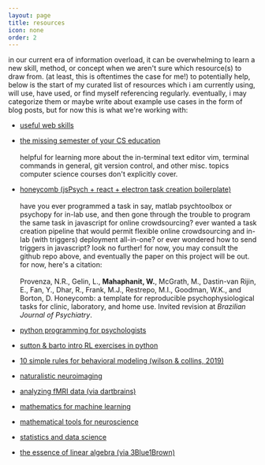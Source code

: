 ```yaml
---
layout: page
title: resources
icon: none
order: 2
---
```


in our current era of information overload, it can be overwhelming to learn a new skill, method, or concept when we aren't sure which resource(s) to draw from. (at least, this is oftentimes the case for me!) to potentially help, below is the start of my curated list of resources which i am currently using, will use, have used, or find myself referencing regularly. eventually, i may categorize them or maybe write about example use cases in the form of blog posts, but for now this is what we're working with:

- [useful web skills](https://andreasbm.github.io/web-skills/)

- [the missing semester of your CS education](https://missing.csail.mit.edu/)
  <br><br>helpful for learning more about the in-terminal text editor vim, terminal commands in general, git version control, and other misc. topics computer science courses don't explicitly cover.

- [honeycomb (jsPsych + react + electron task creation boilerplate)](https://github.com/brown-ccv/honeycomb)
  <br><br>have you ever programmed a task in say, matlab psychtoolbox or psychopy for in-lab use, and then gone through the trouble to program the same task in javascript for online crowdsourcing? ever wanted a task creation pipeline that would permit flexible online crowdsourcing and in-lab (with triggers) deployment all-in-one? or ever wondered how to send triggers in javascript? look no further! for now, you may consult the github repo above, and eventually the paper on this project will be out. for now, here's a citation:
  <br><br>Provenza, N.R., Gelin, L., **Mahaphanit, W.**, McGrath, M., Dastin-van Rijin, E., Fan, Y., Dhar, R., Frank, M.J., Restrepo, M.I., Goodman, W.K., and Borton, D. Honeycomb: a template for reproducible psychophysiological tasks for clinic, laboratory, and home use. Invited revision at _Brazilian Journal of Psychiatry_.

- [python programming for psychologists](https://github.com/ContextLab/cs-for-psych)

- [sutton & barto intro RL exercises in python](https://github.com/ShangtongZhang/reinforcement-learning-an-introduction)

- [10 simple rules for behavioral modeling (wilson & collins, 2019)](https://elifesciences.org/articles/49547)

- [naturalistic neuroimaging](http://naturalistic-data.org)

- [analyzing fMRI data (via dartbrains)](https://dartbrains.org)

- [mathematics for machine learning](https://mml-book.github.io/)

- [mathematical tools for neuroscience](https://github.com/ebatty/MathToolsforNeuroscience)

- [statistics and data science](http://theoryandpractice.org/stats-ds-book/intro.html)

- [the essence of linear algebra (via 3Blue1Brown)](https://www.youtube.com/playlist?list=PLZHQObOWTQDPD3MizzM2xVFitgF8hE_ab)
